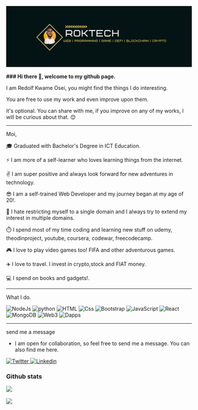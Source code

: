 <img src="/banner0099.png" alt="banner">
<p> <b> ### Hi there 👋, welcome to my github page. </b> </p>
<p> I am Redolf Kwame Osei, you might find the things I do interesting. </p>
<p> You are free to use my work and even improve upon them. </p>
<p> it's optional. You can share with me, if you improve on any of my works, I will be curious about that. 😊 </p>

---

Moi,

 <p> 🎓 Graduated with Bachelor's Degree in ICT Education.</p>
 <p> ⚡ I am more of a self-learner who loves learning things from the internet. </p>
 <p> ✌️ I am super positive and always look forward for new adventures in technology.</p>
 <p> 😎 I am a self-trained Web Developer and my journey began at my age of 20!. </p>
 <p> 👐 I hate restricting myself to a single domain and I always try to extend my interest in multiple domains.</p>
 <p> ⏱️ I spend most of my time coding and learning new stuff on udemy, theodinproject, youtube, coursera, codewar, freecodecamp.
 <p> 🎮 I love to play video games too! FIFA and other adventurous games. </p>
 <p> ✈️ I love to travel. I invest in crypto,stock and FIAT money. </p>
 <p> 💻 I spend on books and gadgets!. </p> 


---

What I do. 

<p>
<img alt="NodeJs" src="https://img.shields.io/badge/NodeJS-339933?logo=node.js&logoColor=white&style=for-the-badge" />  
<img alt="python" src="https://img.shields.io/badge/Python-yellow?logo=python&logicColor=white&style=for-the-badge"/>
<img alt="HTML" src="https://img.shields.io/badge/HTML-E34F26?logo=html5&logoColor=white&style=for-the-badge" /> 
<img alt="Css" src="https://img.shields.io/badge/CSS-1572B6?logo=css3&logoColor=white&style=for-the-badge" /> 
<img alt="Bootstrap" src="https://img.shields.io/badge/Bootstrap-7952b3?logo=Bootstrap&logoColor=white&style=for-the-badge" />  
<img alt="JavaScript" src="https://img.shields.io/badge/JavaScript-F7DF1E?logo=javascript&logoColor=white&style=for-the-badge" />
<img alt="React" src="https://img.shields.io/badge/React-61DAFB?logo=react&logoColor=white&style=for-the-badge" />
<img alt="MongoDB" src="https://img.shields.io/badge/MongoDB-47a248?logo=MongoDB&logoColor=white&style=for-the-badge" />
<img alt="Web3" src="https://img.shields.io/badge/Web3-f16822?logo=Web3.js&logoColor=white&style=for-the-badge" /> 
<img alt="Dapps" src="https://img.shields.io/badge/Dapps-f16822?logo=Dapps&logoColor=white&style=for-the-badge" />  
</p>

---

 send me a message
  - I am open for collaboration, so feel free to send me a message. You can also find me here.
<a href="https://twitter.com/redolfosei">
  <img
    alt="Twitter"
    src="https://img.shields.io/badge/Twitter-1DA1F2?logo=twitter&logoColor=white&style=for-the-badge"
  />
</a>
<a href="https://www.linkedin.com/in/redolf">
  <img
    alt="Linkedin"
    src="https://img.shields.io/badge/linkedin-0077B5?logo=linkedin&logoColor=white&style=for-the-badge"
  />
</a>
</p>

### Github stats
<img
  src="https://github-readme-stats.vercel.app/api?username=redolfosei&count_private=true&title_color=FD9047&icon_color=FD9047&text_color=0C2233&custom_title=RedolF+Osei's+GitHub+Stats&show_icons=true"
/>

<img
  src="https://github-readme-stats.vercel.app/api/top-langs/?username=redolfosei"
/>


